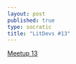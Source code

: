 ```yaml
---
layout: post
published: true
type: socratic
title: "LitDevs #13"
---
```


[Meetup 13](https://base58btc.notion.site/Meetup-13-Sept-28-2023-e3e64f52c3a849acb5a6fa6306dc8719)